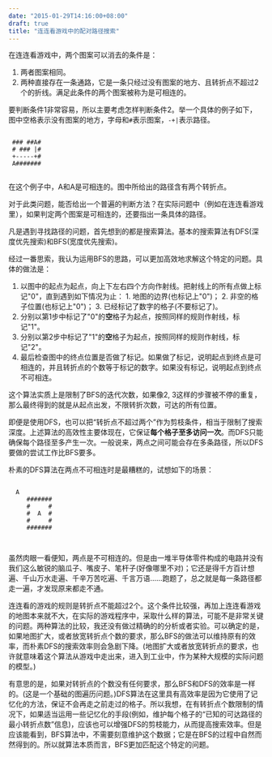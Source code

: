 ```yaml
---
date: "2015-01-29T14:16:00+08:00"
draft: true
title: "连连看游戏中的配对路径搜索"
---
```


在连连看游戏中，两个图案可以消去的条件是：

  1. 两者图案相同。
  2. 两种直接存在一条通路，它是一条只经过没有图案的地方、且转折点不超过2个的折线。满足此条件的两个图案被称为是可相连的。

要判断条件1非常容易，所以主要考虑怎样判断条件2。举一个具体的例子如下，图中空格表示没有图案的地方，字母和```#```表示图案，```-+|```表示路径。

```
          
 ### ##A# 
 # ### |# 
 +-----+# 
 A####### 
          
```

在这个例子中，A和A是可相连的。图中所给出的路径含有两个转折点。

对于此类问题，能否给出一个普遍的判断方法？在实际问题中（例如在连连看游戏里），如果判定两个图案是可相连的，还要指出一条具体的路径。

<!--more-->

凡是遇到寻找路径的问题，首先想到的都是搜索算法。基本的搜索算法有DFS(深度优先搜索)和BFS(宽度优先搜索)。

经过一番思索，我认为运用BFS的思路，可以更加高效地求解这个特定的问题。具体的做法是：

  1. 以图中的起点为起点，向上下左右四个方向作射线。把射线上的所有点做上标记"0"，直到遇到如下情况为止：
    1. 地图的边界(也标记上"0")；
    2. 非空的格子位置(也标记上"0")；
    3. 已经标记了数字的格子(不要标记了)。
  2. 分别以第1步中标记了"0"的**空**格子为起点，按照同样的规则作射线，标记"1"。
  3. 分别以第2步中标记了"1"的**空**格子为起点，按照同样的规则作射线，标记"2"。
  4. 最后检查图中的终点位置是否做了标记。如果做了标记，说明起点到终点是可相连的，并且转折点的个数等于标记的数字。如果没有标记，说明起点到终点不可相连。

这个算法实质上是限制了BFS的迭代次数，如果像2, 3这样的步骤被不停的重复，那么最终得到的就是从起点出发，不限转折次数，可达的所有位置。

即便是使用DFS，也可以把“转折点不超过两个”作为剪枝条件，相当于限制了搜索深度。上述算法的高效性主要体现在，它保证**每个格子至多访问一次**。而DFS只能确保每个路径至多产生一次。一般说来，两点之间可能会存在多条路径，所以DFS要做的尝试工作比BFS要多。

朴素的DFS算法在两点不可相连时是最糟糕的，试想如下的场景：

```
                 
  A              
     #######     
     #     #     
     #  A  #     
     #     #     
     #######     
                 
                 
```

虽然肉眼一看便知，两点是不可相连的。但是由一堆半导体零件构成的电路并没有我们这么敏锐的脑瓜子、嘴皮子、笔杆子(好像哪里不对)；它还是得千方百计想遍、千山万水走遍、千辛万苦吃遍、千言万语……跑题了，总之就是每一条路径都走一遍，才发现原来都走不通。

连连看的游戏的规则是转折点不能超过2个。这个条件比较强，再加上连连看游戏的地图本来就不大，在实际的游戏程序中，采取什么样的算法，可能不是非常关键的问题。两种算法的比较，我还没有做过精确的的分析或者实验。可以确定的是，如果地图扩大，或者放宽转折点个数的要求，那么BFS的做法可以维持原有的效率，而朴素DFS的搜索效率则会急剧下降。(地图扩大或者放宽转折点的要求，也许就意味着这个算法从游戏中走出来，进入到工业中，作为某种大规模的实际问题的模型。)

有意思的是，如果对转折点的个数没有任何要求，那么BFS和DFS的效率是一样的。(这是一个基础的图遍历问题。)DFS算法在这里具有高效率是因为它使用了记忆化的方法，保证不会再走之前走过的格子。所以我想，在有转折点个数限制的情况下，如果适当运用一些记忆化的手段(例如，维护每个格子的“已知的可达路径的最小转折点数”信息)，应该也可以增强DFS的剪枝能力，从而提高搜索效率。但是应该能看到，BFS算法中，不需要刻意维护这个数据；它是在BFS的过程中自然而然得到的。所以就算法本质而言，BFS更加匹配这个特定的问题。
